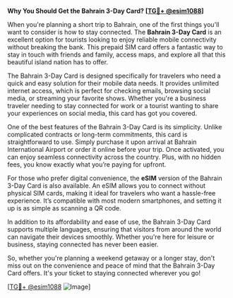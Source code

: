 **Why You Should Get the Bahrain 3-Day Card? [[TG💪+ @esim1088](https://t.me/s/esim1088)]**

When you're planning a short trip to Bahrain, one of the first things you'll want to consider is how to stay connected. The **Bahrain 3-Day Card** is an excellent option for tourists looking to enjoy reliable mobile connectivity without breaking the bank. This prepaid SIM card offers a fantastic way to stay in touch with friends and family, access maps, and explore all that this beautiful island nation has to offer.

The Bahrain 3-Day Card is designed specifically for travelers who need a quick and easy solution for their mobile data needs. It provides unlimited internet access, which is perfect for checking emails, browsing social media, or streaming your favorite shows. Whether you're a business traveler needing to stay connected for work or a tourist wanting to share your experiences on social media, this card has got you covered.

One of the best features of the Bahrain 3-Day Card is its simplicity. Unlike complicated contracts or long-term commitments, this card is straightforward to use. Simply purchase it upon arrival at Bahrain International Airport or order it online before your trip. Once activated, you can enjoy seamless connectivity across the country. Plus, with no hidden fees, you know exactly what you’re paying for upfront.

For those who prefer digital convenience, the **eSIM** version of the Bahrain 3-Day Card is also available. An eSIM allows you to connect without physical SIM cards, making it ideal for travelers who want a hassle-free experience. It’s compatible with most modern smartphones, and setting it up is as simple as scanning a QR code.

In addition to its affordability and ease of use, the Bahrain 3-Day Card supports multiple languages, ensuring that visitors from around the world can navigate their devices smoothly. Whether you're here for leisure or business, staying connected has never been easier.

So, whether you're planning a weekend getaway or a longer stay, don't miss out on the convenience and peace of mind that the Bahrain 3-Day Card offers. It's your ticket to staying connected wherever you go!

[[TG💪+ @esim1088](https://t.me/s/esim1088) ![Image](https://i.postimg.cc/Y0z9fWf4/image.png)]